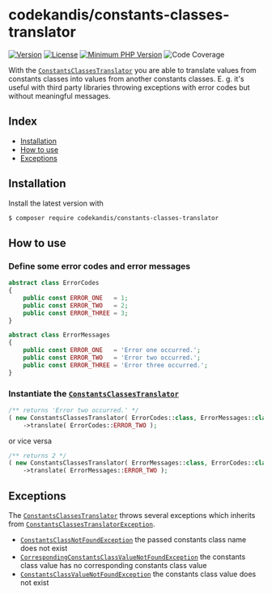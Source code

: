 # codekandis/constants-classes-translator

[![Version][xtlink-version-badge]][srclink-changelog]
[![License][xtlink-license-badge]][srclink-license]
[![Minimum PHP Version][xtlink-php-version-badge]][xtlink-php-net]
![Code Coverage][xtlink-code-coverage-badge]

With the [`ConstantsClassesTranslator`][srclink-constants-classes-translator] you are able to translate values from constants classes into values from another constants classes. E. g. it's useful with third party libraries throwing exceptions with error codes but without meaningful messages.

## Index

* [Installation](#installation)
* [How to use](#how-to-use)
* [Exceptions](#exceptions)

## Installation

Install the latest version with

```bash
$ composer require codekandis/constants-classes-translator
```

## How to use

### Define some error codes and error messages

```php
abstract class ErrorCodes
{
    public const ERROR_ONE   = 1;
    public const ERROR_TWO   = 2;
    public const ERROR_THREE = 3;
}

abstract class ErrorMessages
{
    public const ERROR_ONE   = 'Error one occurred.';
    public const ERROR_TWO   = 'Error two occurred.';
    public const ERROR_THREE = 'Error three occurred.';
}
```

### Instantiate the [`ConstantsClassesTranslator`][srclink-constants-classes-translator]

```php
/** returns 'Error two occurred.' */
( new ConstantsClassesTranslator( ErrorCodes::class, ErrorMessages::class ) )
    ->translate( ErrorCodes::ERROR_TWO );
```

or vice versa

```php
/** returns 2 */
( new ConstantsClassesTranslator( ErrorMessages::class, ErrorCodes::class ) )
    ->translate( ErrorMessages::ERROR_TWO );
```

## Exceptions

The [`ConstantsClassesTranslator`][srclink-constants-classes-translator] throws several exceptions which inherits from [`ConstantsClassesTranslatorException`][srclink-constants-classes-translator-exception].

- [`ConstantsClassNotFoundException`][srclink-constants-class-not-found-exception] the passed constants class name does not exist
- [`CorrespondingConstantsClassValueNotFoundException`][srclink-corresponding-constants-class-value-not-found-exception] the constants class value has no corresponding constants class value
- [`ConstantsClassValueNotFoundException`][srclink-constants-class-value-not-found-exception] the constants class value does not exist



[xtlink-version-badge]: https://img.shields.io/badge/version-development-blue.svg
[xtlink-license-badge]: https://img.shields.io/badge/license-MIT-yellow.svg
[xtlink-php-version-badge]: https://img.shields.io/badge/php-%3E%3D%207.4-8892BF.svg
[xtlink-code-coverage-badge]: https://img.shields.io/badge/coverage-100%25-green.svg
[xtlink-php-net]: https://php.net

[srclink-changelog]: ./CHANGELOG.md
[srclink-license]: ./LICENSE
[srclink-constants-classes-translator]: ./src/ConstantsClassesTranslator.php
[srclink-constants-classes-translator-exception]: ./src/ConstantsClassesTranslatorException.php
[srclink-constants-class-not-found-exception]: ./src/ConstantsClassNotFoundException.php
[srclink-corresponding-constants-class-value-not-found-exception]: ./src/CorrespondingConstantsClassValueNotFoundException.php
[srclink-constants-class-value-not-found-exception]: ./src/ConstantsClassValueNotFoundException.php
